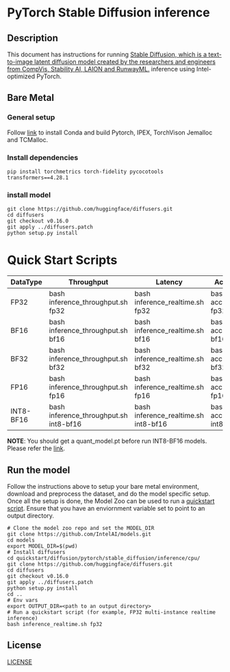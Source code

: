 <!--- 0. Title -->
# PyTorch Stable Diffusion inference

<!-- 10. Description -->
## Description

This document has instructions for running [Stable Diffusion, which is a text-to-image latent diffusion model created by the researchers and engineers from CompVis, Stability AI, LAION and RunwayML.](https://huggingface.co/runwayml/stable-diffusion-v1-5) inference using Intel-optimized PyTorch.

## Bare Metal
### General setup

Follow [link](/docs/general/pytorch/BareMetalSetup.md) to install Conda and build Pytorch, IPEX, TorchVison Jemalloc and TCMalloc.

### Install dependencies
```
pip install torchmetrics torch-fidelity pycocotools transformers==4.28.1
```

### install model
```
git clone https://github.com/huggingface/diffusers.git
cd diffusers
git checkout v0.16.0
git apply ../diffusers.patch
python setup.py install
```

# Quick Start Scripts

|  DataType   | Throughput  |  Latency    |   Accuracy  |
| ----------- | ----------- | ----------- | ----------- |
| FP32        | bash inference_throughput.sh fp32 | bash inference_realtime.sh fp32 | bash accuracy.sh fp32 |
| BF16        | bash inference_throughput.sh bf16 | bash inference_realtime.sh bf16 | bash accuracy.sh bf16 |
| BF32        | bash inference_throughput.sh bf32 | bash inference_realtime.sh bf32 | bash accuracy.sh bf32 |
| FP16        | bash inference_throughput.sh fp16 | bash inference_realtime.sh fp16 | bash accuracy.sh fp16 |
| INT8-BF16        | bash inference_throughput.sh int8-bf16 | bash inference_realtime.sh int8-bf16 | bash accuracy.sh int8-bf16 |

**NOTE**: You should get a quant_model.pt before run INT8-BF16 models. Please refer the [link](https://github.com/intel-innersource/frameworks.ai.nlp-toolkit.intel-nlp-toolkit/blob/develop/examples/huggingface/pytorch/text-to-image/quantization/qat/README.md).

## Run the model

Follow the instructions above to setup your bare metal environment, download and
preprocess the dataset, and do the model specific setup. Once all the setup is done,
the Model Zoo can be used to run a [quickstart script](#quick-start-scripts).
Ensure that you have an enviornment variable set to point to an output directory.

```
# Clone the model zoo repo and set the MODEL_DIR
git clone https://github.com/IntelAI/models.git
cd models
export MODEL_DIR=$(pwd)
# Install diffusers
cd quickstart/diffusion/pytorch/stable_diffusion/inference/cpu/
git clone https://github.com/huggingface/diffusers.git
cd diffusers
git checkout v0.16.0
git apply ../diffusers.patch
python setup.py install
cd ..
# Env vars
export OUTPUT_DIR=<path to an output directory>
# Run a quickstart script (for example, FP32 multi-instance realtime inference)
bash inference_realtime.sh fp32
```

<!--- 80. License -->
## License
[LICENSE](https://github.com/IntelAI/models/blob/master/LICENSE)

